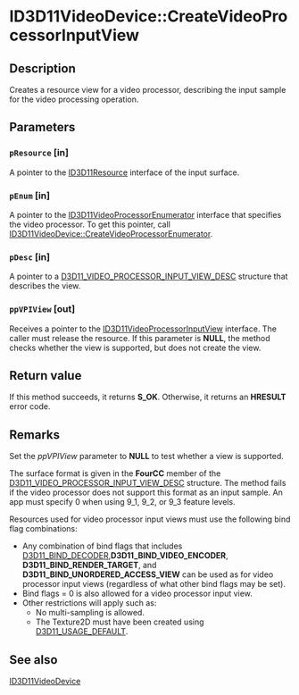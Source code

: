 # ID3D11VideoDevice::CreateVideoProcessorInputView

## Description

Creates a resource view for a video processor, describing the input sample for the video processing operation.

## Parameters

### `pResource` [in]

A pointer to the [ID3D11Resource](https://learn.microsoft.com/windows/desktop/api/d3d11/nn-d3d11-id3d11resource) interface of the input surface.

### `pEnum` [in]

A pointer to the [ID3D11VideoProcessorEnumerator](https://learn.microsoft.com/windows/desktop/api/d3d11/nn-d3d11-id3d11videoprocessorenumerator) interface that specifies the video processor. To get this pointer, call [ID3D11VideoDevice::CreateVideoProcessorEnumerator](https://learn.microsoft.com/windows/desktop/api/d3d11/nf-d3d11-id3d11videodevice-createvideoprocessorenumerator).

### `pDesc` [in]

A pointer to a [D3D11_VIDEO_PROCESSOR_INPUT_VIEW_DESC](https://learn.microsoft.com/windows/desktop/api/d3d11/ns-d3d11-d3d11_video_processor_input_view_desc) structure that describes the view.

### `ppVPIView` [out]

Receives a pointer to the [ID3D11VideoProcessorInputView](https://learn.microsoft.com/windows/desktop/api/d3d11/nn-d3d11-id3d11videoprocessorinputview) interface. The caller must release the resource. If this parameter is **NULL**, the method checks whether the view is supported, but does not create the view.

## Return value

If this method succeeds, it returns **S_OK**. Otherwise, it returns an **HRESULT** error code.

## Remarks

Set the *ppVPIView* parameter to **NULL** to test whether a view is supported.

The surface format is given in the **FourCC** member of the [D3D11_VIDEO_PROCESSOR_INPUT_VIEW_DESC](https://learn.microsoft.com/windows/desktop/api/d3d11/ns-d3d11-d3d11_video_processor_input_view_desc) structure. The method fails if the video processor does not support this format as an input sample. An app must specify 0 when using 9_1, 9_2, or 9_3 feature levels.

Resources used for video processor input views must use the following bind flag combinations:

* Any combination of bind flags that includes [D3D11_BIND_DECODER](https://learn.microsoft.com/windows/desktop/api/d3d11/ne-d3d11-d3d11_bind_flag),**D3D11_BIND_VIDEO_ENCODER**, **D3D11_BIND_RENDER_TARGET**, and **D3D11_BIND_UNORDERED_ACCESS_VIEW** can be used as for video processor input views (regardless of what other bind flags may be set).
* Bind flags = 0 is also allowed for a video processor input view.
* Other restrictions will apply such as:
  + No multi-sampling is allowed.
  + The Texture2D must have been created using [D3D11_USAGE_DEFAULT](https://learn.microsoft.com/windows/desktop/medfound/mf-sa-d3d11-usage).

## See also

[ID3D11VideoDevice](https://learn.microsoft.com/windows/desktop/api/d3d11/nn-d3d11-id3d11videodevice)